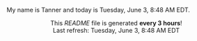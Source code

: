 My name is Tanner and today is Tuesday, June 3, 8:48 AM EDT.

<p align="center">This <i>README</i> file is generated <b>every 3 hours</b>!</br>Last refresh: Tuesday, June 3, 8:48 AM EDT<br /></p>
